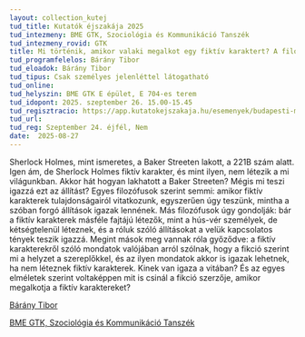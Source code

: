 ```yaml
---
layout: collection_kutej
tud_title: Kutatók éjszakája 2025
tud_intezmeny: BME GTK, Szociológia és Kommunikáció Tanszék
tud_intezmeny_rovid: GTK
title: Mi történik, amikor valaki megalkot egy fiktív karaktert? A filozófusok válasza
tud_programfelelos: Bárány Tibor
tud_eloadok: Bárány Tibor
tud_tipus: Csak személyes jelenléttel látogatható
tud_online: 
tud_helyszin: BME GTK E épület, E 704-es terem
tud_idopont: 2025. szeptember 26. 15.00-15.45
tud_regisztracio: https://app.kutatokejszakaja.hu/esemenyek/budapesti-muszaki-es-gazdasagtudomanyi-egyetem-bme/mi-tortenik-amikor-valaki-megalkot-egy-fiktiv-karaktert-a-filozofusok-valasza
tud_url: 
tud_reg: Szeptember 24. éjfél, Nem
date:  2025-08-27
---
```


Sherlock Holmes, mint ismeretes, a Baker Streeten lakott, a 221B szám alatt. Igen ám, de Sherlock Holmes fiktív karakter, és mint ilyen, nem létezik a mi világunkban. Akkor hát hogyan lakhatott a Baker Streeten? 
Mégis mi teszi igazzá ezt az állítást? Egyes filozófusok szerint semmi: amikor fiktív karakterek tulajdonságairól vitatkozunk, egyszerűen úgy teszünk, mintha a szóban forgó állítások igazak lennének. Más filozófusok úgy gondolják: bár a fiktív karakterek másféle fajtájú létezők, mint a hús-vér személyek, de kétségtelenül léteznek, és a róluk szóló állításokat a velük kapcsolatos tények teszik igazzá. Megint mások meg vannak róla győződve: a fiktív karakterekről szóló mondatok valójában arról szólnak, hogy a fikció szerint mi a helyzet a szereplőkkel, és az ilyen mondatok akkor is igazak lehetnek, ha nem léteznek fiktív karakterek. Kinek van igaza a vitában? 
És az egyes elméletek szerint voltaképpen mit is csinál a fikció szerzője, amikor megalkotja a fiktív karaktereket? 

[Bárány Tibor](https://tudprog.bme.hu/kutatok_ejszakaja/profilok/barany_tibor)

[BME GTK, Szociológia és Kommunikáció Tanszék](https://www.bmekomm.hu/)

